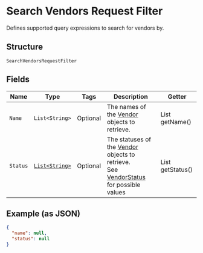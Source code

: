 
# Search Vendors Request Filter

Defines supported query expressions to search for vendors by.

## Structure

`SearchVendorsRequestFilter`

## Fields

| Name | Type | Tags | Description | Getter |
|  --- | --- | --- | --- | --- |
| `Name` | `List<String>` | Optional | The names of the [Vendor](../../doc/models/vendor.md) objects to retrieve. | List<String> getName() |
| `Status` | [`List<String>`](../../doc/models/vendor-status.md) | Optional | The statuses of the [Vendor](../../doc/models/vendor.md) objects to retrieve.<br>See [VendorStatus](#type-vendorstatus) for possible values | List<String> getStatus() |

## Example (as JSON)

```json
{
  "name": null,
  "status": null
}
```

